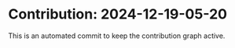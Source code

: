 # Contribution: 2024-12-19-05-20
This is an automated commit to keep the contribution graph active.
